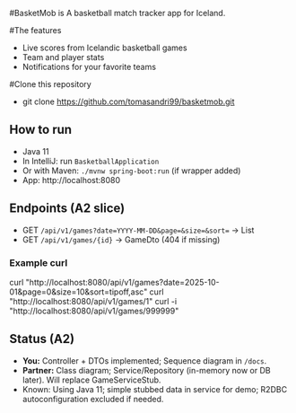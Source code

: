 #BasketMob is
A basketball match tracker app for Iceland.


#The features


- Live scores from Icelandic basketball games
- Team and player stats
- Notifications for your favorite teams

#Clone this repository
- git clone https://github.com/tomasandri99/basketmob.git

## How to run
- Java 11
- In IntelliJ: run `BasketballApplication`
- Or with Maven: `./mvnw spring-boot:run` (if wrapper added)
- App: http://localhost:8080

## Endpoints (A2 slice)
- GET `/api/v1/games?date=YYYY-MM-DD&page=&size=&sort=` → List<GameListItemDto>
- GET `/api/v1/games/{id}` → GameDto (404 if missing)

### Example curl
curl "http://localhost:8080/api/v1/games?date=2025-10-01&page=0&size=10&sort=tipoff,asc"
curl "http://localhost:8080/api/v1/games/1"
curl -i "http://localhost:8080/api/v1/games/999999"

## Status (A2)
- **You:** Controller + DTOs implemented; Sequence diagram in `/docs`.
- **Partner:** Class diagram; Service/Repository (in-memory now or DB later). Will replace GameServiceStub.
- Known: Using Java 11; simple stubbed data in service for demo; R2DBC autoconfiguration excluded if needed.
